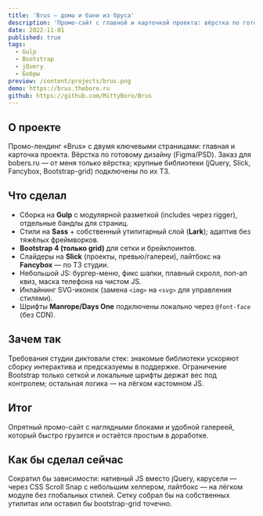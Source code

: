 ```yaml
---
title: 'Brus — дома и бани из бруса'
description: 'Промо-сайт с главной и карточкой проекта: вёрстка по готовому дизайну; jQuery/Slick/Fancybox — по ТЗ заказчика.'
date: 2022-11-01
published: true
tags:
  - Gulp
  - Bootstrap
  - jQuery
  - Бобры
preview: /content/projects/brus.png
demo: https://brus.theboro.ru
github: https://github.com/MittyBoro/Brus
---
```


## О проекте

Промо-лендинг «Brus» с двумя ключевыми страницами: главная и карточка проекта. Вёрстка по готовому дизайну (Figma/PSD). Заказ для bobers.ru — от меня только вёрстка; крупные библиотеки (jQuery, Slick, Fancybox, Bootstrap-grid) подключены по их ТЗ.

## Что сделал

- Сборка на **Gulp** с модулярной разметкой (includes через rigger), отдельные бандлы для страниц.
- Стили на **Sass** + собственный утилитарный слой (**Lark**); адаптив без тяжёлых фреймворков.
- **Bootstrap 4 (только grid)** для сетки и брейкпоинтов.
- Слайдеры на **Slick** (проекты, превью/галереи), лайтбокс на **Fancybox** — по ТЗ студии.
- Небольшой JS: бургер-меню, фикс шапки, плавный скролл, поп-ап квиз, маска телефона на чистом JS.
- Инлайнинг SVG-иконок (замена `<img>` на `<svg>` для управления стилями).
- Шрифты **Manrope/Days One** подключены локально через `@font-face` (без CDN).

## Зачем так

Требования студии диктовали стек: знакомые библиотеки ускоряют сборку интерактива и предсказуемы в поддержке. Ограничение Bootstrap только сеткой и локальные шрифты держат вес под контролем; остальная логика — на лёгком кастомном JS.

## Итог

Опрятный промо-сайт с наглядными блоками и удобной галереей, который быстро грузится и остаётся простым в доработке.

## Как бы сделал сейчас

Сократил бы зависимости: нативный JS вместо jQuery, карусели — через CSS Scroll Snap с небольшим хелпером, лайтбокс — на лёгком модуле без глобальных стилей. Сетку собрал бы на собственных утилитах или оставил бы bootstrap-grid точечно.
